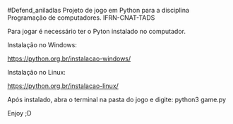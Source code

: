 #Defend_aniladlas
Projeto de jogo em Python para a disciplina Programação de computadores. IFRN-CNAT-TADS

Para jogar é necessário ter o Pyton instalado no computador.

Instalação no Windows:

https://python.org.br/instalacao-windows/

Instalação no Linux:

https://python.org.br/instalacao-linux/

Após instalado, abra o terminal na pasta do jogo e digite: python3 game.py

Enjoy ;D
